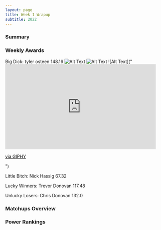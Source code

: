 ```yaml
---
layout: page
title: Week 1 Wrapup
subtitle: 2022
---
```


### Summary

### Weekly Awards


Big Dick:  tyler osteen 148.16 
![Alt Text](https://media.giphy.com/media/vFKqnCdLPNOKc/giphy.gif)
![Alt Text]("https://giphy.com/embed/ENcROyB1aZIk4KchRS/giphy.gif")
![Alt Text]("<iframe src="https://giphy.com/embed/ENcROyB1aZIk4KchRS" width="480" height="270" frameBorder="0" class="giphy-embed" allowFullScreen></iframe><p><a href="https://giphy.com/gifs/nfl-fly-slide-chicago-bears-ENcROyB1aZIk4KchRS">via GIPHY</a></p>")

Little Bitch:  Nick Hassig 67.32 

Lucky Winners:
Trevor Donovan 117.48 

Unlucky Losers:
Chris Donovan 132.0 

### Matchups Overview

### Power Rankings
